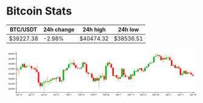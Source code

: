 # Bitcoin Stats

BTC/USDT|24h change|24h high|24h low|
|---|---|---|---|
|$39227.38|-2.98%|$40474.32|$38536.51|

<img src="./chart.svg">
